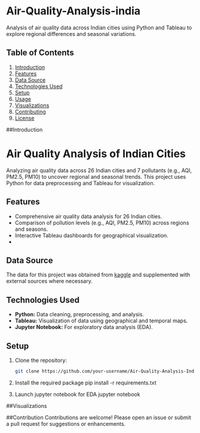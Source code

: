 # Air-Quality-Analysis-india
Analysis of air quality data across Indian cities using Python and Tableau to explore regional differences and seasonal variations.

## Table of Contents
1. [Introduction](#introduction)
2. [Features](#features)
3. [Data Source](#data-source)
4. [Technologies Used](#technologies-used)
5. [Setup](#setup)
6. [Usage](#usage)
7. [Visualizations](#visualizations)
8. [Contributing](#contributing)
9. [License](#license)

##Introduction
# Air Quality Analysis of Indian Cities
Analyzing air quality data across 26 Indian cities and 7 pollutants (e.g., AQI, PM2.5, PM10) to uncover regional and seasonal trends. This project uses Python for data preprocessing and Tableau for visualization.

## Features
- Comprehensive air quality data analysis for 26 Indian cities.
- Comparison of pollution levels (e.g., AQI, PM2.5, PM10) across regions and seasons.
- Interactive Tableau dashboards for geographical visualization.
- 
## Data Source
The data for this project was obtained from [kaggle](https://www.kaggle.com/datasets/seshupavan/air-pollution-data-of-india-2020-2023) and supplemented with external sources where necessary.

## Technologies Used
- **Python:** Data cleaning, preprocessing, and analysis.
- **Tableau:** Visualization of data using geographical and temporal maps.
- **Jupyter Notebook:** For exploratory data analysis (EDA).

## Setup
1. Clone the repository:
   ```bash
   git clone https://github.com/your-username/Air-Quality-Analysis-India.git

2. Install the required package
pip install -r requirements.txt

3. Launch jupyter notebook for EDA
   jupyter notebook

##Visualizations




##Contribution
Contributions are welcome! Please open an issue or submit a pull request for suggestions or enhancements.

